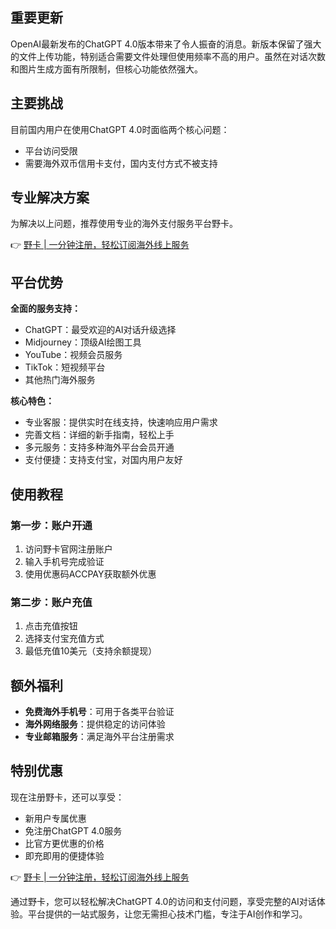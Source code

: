 ## 重要更新

OpenAI最新发布的ChatGPT 4.0版本带来了令人振奋的消息。新版本保留了强大的文件上传功能，特别适合需要文件处理但使用频率不高的用户。虽然在对话次数和图片生成方面有所限制，但核心功能依然强大。

## 主要挑战

目前国内用户在使用ChatGPT 4.0时面临两个核心问题：
- 平台访问受限
- 需要海外双币信用卡支付，国内支付方式不被支持

## 专业解决方案

为解决以上问题，推荐使用专业的海外支付服务平台野卡。

👉 [野卡 | 一分钟注册，轻松订阅海外线上服务](https://bit.ly/bewildcard)

## 平台优势

**全面的服务支持：**
- ChatGPT：最受欢迎的AI对话升级选择
- Midjourney：顶级AI绘图工具
- YouTube：视频会员服务
- TikTok：短视频平台
- 其他热门海外服务

**核心特色：**
- 专业客服：提供实时在线支持，快速响应用户需求
- 完善文档：详细的新手指南，轻松上手
- 多元服务：支持多种海外平台会员开通
- 支付便捷：支持支付宝，对国内用户友好

## 使用教程

### 第一步：账户开通

1. 访问野卡官网注册账户
2. 输入手机号完成验证
3. 使用优惠码ACCPAY获取额外优惠

### 第二步：账户充值

1. 点击充值按钮
2. 选择支付宝充值方式
3. 最低充值10美元（支持余额提现）

## 额外福利

- **免费海外手机号**：可用于各类平台验证
- **海外网络服务**：提供稳定的访问体验
- **专业邮箱服务**：满足海外平台注册需求

## 特别优惠

现在注册野卡，还可以享受：
- 新用户专属优惠
- 免注册ChatGPT 4.0服务
- 比官方更优惠的价格
- 即充即用的便捷体验

👉 [野卡 | 一分钟注册，轻松订阅海外线上服务](https://bit.ly/bewildcard)

通过野卡，您可以轻松解决ChatGPT 4.0的访问和支付问题，享受完整的AI对话体验。平台提供的一站式服务，让您无需担心技术门槛，专注于AI创作和学习。